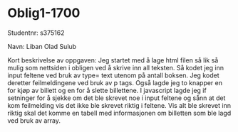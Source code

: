 # Oblig1-1700

Studentnr: s375162

Navn: Liban Olad Sulub

Kort beskrivelse av oppgaven: Jeg startet med å lage html filen så lik så mulig som nettsiden i obligen ved å skrive inn all teksten. Så kodet jeg inn input feltene ved bruk av type= text utenom på antall boksen. Jeg kodet deretter feilmeldingene ved bruk av p tags. Også lagde jeg to knapper en for kjøp av billett og en for å slette billettene. I javascript lagde jeg if setninger for å sjekke om det ble skrevet noe i input feltene og sånn at det kom feilmelding vis det ikke ble skrevet riktig i feltene. Vis alt ble skrevet inn riktig skal det komme en tabell med informasjonen om billetten som ble lagd ved bruk av array.
